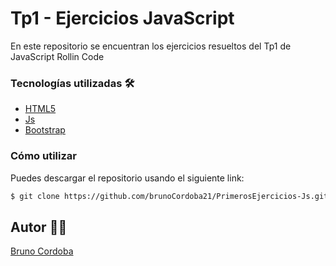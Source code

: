 # Tp1 - Ejercicios JavaScript

 En este repositorio se encuentran los ejercicios resueltos del Tp1 de JavaScript Rollin Code


### Tecnologías utilizadas 🛠️
- [HTML5](https://developer.mozilla.org/es/docs/Web/HTML)
- [Js](https://developer.mozilla.org/es/docs/Web/JavaScript)
- [Bootstrap](https://getbootstrap.com/docs/5.3/getting-started/introduction/)
### Cómo utilizar

Puedes descargar el repositorio usando el siguiente link:

```sh
$ git clone https://github.com/brunoCordoba21/PrimerosEjercicios-Js.git
```

## Autor 🧑‍💻



[Bruno Cordoba](https://github.com/brunoCordoba21)  
